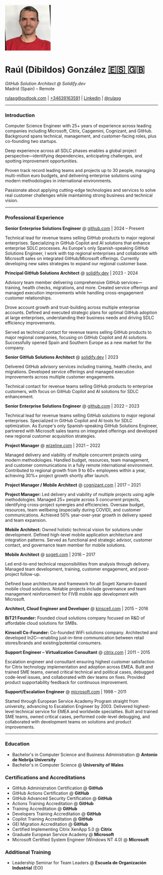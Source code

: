 <img src="images/profile-image-2.png" width="150">

# Raúl (Dibildos) González [<font size="6"> 🇪🇸 </font>](es.md)<font size="6"> 🇬🇧 </font> 

_GitHub Solution Architect @ Solidify.dev_  
Madrid (Spain) – Remote

 [rulasg@outlook.com](mailto:rulasg@outlook.com) | [+34639163591](https://wa.me/34639163591) | [Linkedin](https://linkedin.com/in/rulasg) | [@rulasg](https://github.com/rulasg)

---

### Introduction

Computer Science Engineer with 25+ years of experience across leading companies including Microsoft, Citrix, Capgemini, Cognizant, and GitHub. Background spans technical, management, and customer-facing roles, plus co-founding two startups.

Deep experience across all SDLC phases enables a global project perspective—identifying dependencies, anticipating challenges, and spotting improvement opportunities.

Proven track record leading teams and projects up to 30 people, managing multi-million euro budgets, and delivering enterprise solutions using modern methodologies in international environments.

Passionate about applying cutting-edge technologies and services to solve real customer challenges while maintaining strong business and technical vision.

---

### Professional Experience

**Senior Enterprise Solutions Engineer** @ [github.com](https://github.com) | 2024 – Present

Technical lead for revenue teams selling GitHub products to major regional enterprises. Specializing in GitHub Copilot and AI solutions that enhance enterprise SDLC processes. As Europe's only Spanish-speaking GitHub Solutions Engineer, I work with top regional enterprises and collaborate with Microsoft sales on integrated GitHub/Microsoft offerings. Currently developing new sales strategies to expand our regional customer base.

**Principal GitHub Solutions Architect** @ [solidify.dev](https://solidify.dev) | 2023 - 2024

Advisory team member delivering comprehensive GitHub services—training, health checks, migrations, and more. Created service offerings and managed execution improvements while handling cross-engagement customer relationships.

Drove account growth and trust-building across multiple enterprise accounts. Defined and executed strategic plans for optimal GitHub adoption at large enterprises, understanding their business needs and driving SDLC efficiency improvements.

Served as technical contact for revenue teams selling GitHub products to major regional companies, focusing on GitHub Copilot and AI solutions. Successfully opened Spain and Southern Europe as a new market for the company.

**Senior GitHub Solutions Architect** @ [solidify.dev](https://solidify.dev) | 2023

Delivered GitHub advisory services including training, health checks, and migrations. Developed service offerings and managed execution improvements across multiple customer engagements.

Technical contact for revenue teams selling GitHub products to enterprise customers, with focus on GitHub Copilot and AI solutions for SDLC enhancement.

**Senior Enterprise Solutions Engineer** @ [github.com](https://github.com) | 2022 – 2023

Technical lead for revenue teams selling GitHub solutions to major regional enterprises. Specialized in GitHub Copilot and AI tools for SDLC optimization. As Europe's only Spanish-speaking GitHub Solutions Engineer, partnered with Microsoft sales teams on integrated offerings and developed new regional customer acquisition strategies.

**Project Manager** @ [wizeline.com](https://wizeline.com) | 2021 – 2022

Managed delivery and viability of multiple concurrent projects using modern methodologies. Handled budget, resources, team management, and customer communications in a fully remote international environment. Contributed to regional growth from 9 to 60+ employees within a year, achieving 30%+ project growth shortly after launch.

**Project Manager / Mobile Architect** @ [cognizant.com](https://cognizant.com) | 2017 – 2021

**Project Manager:** Led delivery and viability of multiple projects using agile methodologies. Managed 25+ people across 5 concurrent projects, identifying cross-project synergies and efficiencies. Oversaw budget, resources, team wellbeing (especially during COVID), and customer communications. Achieved 50% year-over-year growth in delivery speed and team expansion.

**Mobile Architect:** Owned holistic technical vision for solutions under development. Defined high-level mobile application architecture and integration patterns. Served as functional and strategic advisor, customer contact, and governance team member for mobile solutions.

**Mobile Architect** @ [sogeti.com](https://sogeti.com) | 2016 – 2017

Led end-to-end technical responsibilities from analysis through delivery. Managed team development, training, customer engagement, and post-project follow-up.

Defined base architecture and framework for all Sogeti Xamarin-based mobile cloud solutions. Notable projects include governance and team management reinforcement for FIVB mobile app development with Microsoft.

**Architect, Cloud Engineer and Developer** @ [kinscell.com](https://kinscell.com) | 2015 – 2016

**BiT21 Founder:** Founded cloud solutions company focused on R&D of affordable cloud solutions for SMBs.

**Kinscell Co-Founder:** Co-founded WiFi solutions company. Architected and developed In2C—enabling just-in-time communication between retail stores/brands and existing/potential consumers.

**Support Engineer – Virtualization Consultant** @ [citrix.com](https://citrix.com) | 2011 – 2015

Escalation engineer and consultant ensuring highest customer satisfaction for Citrix technology implementation and adoption across EMEA. Built and trained SME teams, owned critical technical and political cases, debugged code-level issues, and collaborated with dev teams on fixes. Provided product supportability feedback for continuous improvement.

**Support/Escalation Engineer** @ [microsoft.com](https://microsoft.com) | 1998 – 2011

Started through European Service Academy Program straight from university, advancing to Escalation Engineer by 2003. Delivered highest-level technical service for EMEA and worldwide specialties. Built and trained SME teams, owned critical cases, performed code-level debugging, and collaborated with development teams on solutions and product improvements.

---

### Education

- Bachelor's in Computer Science and Business Administration @ **Antonio de Nebrija University**
- Bachelor's in Computer Science @ **University of Wales**

### Certifications and Accreditations

- GitHub Administration Certification @ **GitHub**
- GitHub Actions Certification @ **GitHub**
- GitHub Advanced Security Certification @ **GitHub**
- Actions Training Accreditation @ **GitHub**
- Training Accreditation @ **GitHub**
- Developers Training Accreditation @ **GitHub**
- Copilot Training Accreditation @ **GitHub**
- GEI Migration Accreditation @ **GitHub**
- Certified Implementing Citrix XenApp 5.0 @ **Citrix**
- Graduate European Service Academy @ **Microsoft**
- Microsoft Certified System Engineer (Windows NT 4.0) @ **Microsoft**

### Additional Training

- Leadership Seminar for Team Leaders @ **Escuela de Organización Industrial** (EOI)

